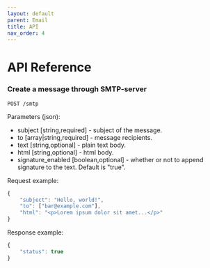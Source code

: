 ```yaml
---
layout: default
parent: Email
title: API
nav_order: 4
---
```


API Reference
=============

### Create a message through SMTP-server

`POST /smtp`

Parameters (json):
- subject [string,required] - subject of the message.
- to [array|string,required] - message recipients.
- text [string,optional] - plain text body.
- html [string,optional] - html body.
- signature_enabled [boolean,optional] - whether or not to append signature to the text. Default is "true".

Request example:
```javascript
{
    "subject": "Hello, world!",
    "to": ["bar@example.com"],
    "html": "<p>Lorem ipsum dolor sit amet...</p>"
}
```

Response example:

```javascript
{
    "status": true
}
```